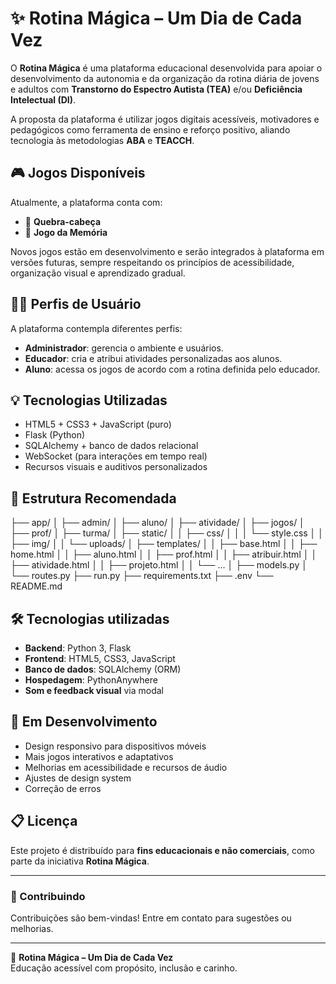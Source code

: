 # ✨ Rotina Mágica – Um Dia de Cada Vez

O **Rotina Mágica** é uma plataforma educacional desenvolvida para apoiar o desenvolvimento da autonomia e da organização da rotina diária de jovens e adultos com **Transtorno do Espectro Autista (TEA)** e/ou **Deficiência Intelectual (DI)**.

A proposta da plataforma é utilizar jogos digitais acessíveis, motivadores e pedagógicos como ferramenta de ensino e reforço positivo, aliando tecnologia às metodologias **ABA** e **TEACCH**.

## 🎮 Jogos Disponíveis

Atualmente, a plataforma conta com:

- 🧩 **Quebra-cabeça**
- 🧠 **Jogo da Memória**

Novos jogos estão em desenvolvimento e serão integrados à plataforma em versões futuras, sempre respeitando os princípios de acessibilidade, organização visual e aprendizado gradual.

## 👩‍🏫 Perfis de Usuário

A plataforma contempla diferentes perfis:

- **Administrador**: gerencia o ambiente e usuários.
- **Educador**: cria e atribui atividades personalizadas aos alunos.
- **Aluno**: acessa os jogos de acordo com a rotina definida pelo educador.

## 💡 Tecnologias Utilizadas

- HTML5 + CSS3 + JavaScript (puro)
- Flask (Python)
- SQLAlchemy + banco de dados relacional
- WebSocket (para interações em tempo real)
- Recursos visuais e auditivos personalizados

## 📁 Estrutura Recomendada

├── app/
│ ├── admin/
│ ├── aluno/
│ ├── atividade/
│ ├── jogos/
│ ├── prof/
│ ├── turma/
│ ├── static/
│ │ ├── css/
│ │ │ └── style.css
│ │ ├── img/
│ │ └── uploads/
│ ├── templates/
│ │ ├── base.html
│ │ ├── home.html
│ │ ├── aluno.html
│ │ ├── prof.html
│ │ ├── atribuir.html
│ │ ├── atividade.html
│ │ ├── projeto.html
│ │ └── ...
│ ├── models.py
│ └── routes.py
├── run.py
├── requirements.txt
├── .env
└── README.md

## 🛠 Tecnologias utilizadas

- **Backend**: Python 3, Flask
- **Frontend**: HTML5, CSS3, JavaScript
- **Banco de dados**: SQLAlchemy (ORM)
- **Hospedagem**: PythonAnywhere
- **Som e feedback visual** via modal

## 🚧 Em Desenvolvimento

- Design responsivo para dispositivos móveis
- Mais jogos interativos e adaptativos
- Melhorias em acessibilidade e recursos de áudio
- Ajustes de design system
- Correção de erros

## 📋 Licença

Este projeto é distribuído para **fins educacionais e não comerciais**, como parte da iniciativa **Rotina Mágica**.

---

### 🙌 Contribuindo

Contribuições são bem-vindas! Entre em contato para sugestões ou melhorias.

---

🔗 **Rotina Mágica – Um Dia de Cada Vez**  
Educação acessível com propósito, inclusão e carinho.
